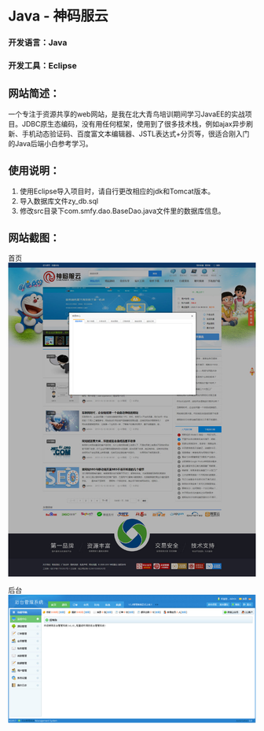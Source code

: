 # Java - 神码服云
### 开发语言：Java
### 开发工具：Eclipse
## 网站简述：
一个专注于资源共享的web网站，是我在北大青鸟培训期间学习JavaEE的实战项目。JDBC原生态编码，没有用任何框架，使用到了很多技术栈，例如ajax异步刷新、手机动态验证码、百度富文本编辑器、JSTL表达式+分页等，很适合刚入门的Java后端小白参考学习。
## 使用说明：
1. 使用Eclipse导入项目时，请自行更改相应的jdk和Tomcat版本。
2. 导入数据库文件zy_db.sql
3. 修改src目录下com.smfy.dao.BaseDao.java文件里的数据库信息。
## 网站截图：
首页
![index.jpg](readme/index.jpg)

后台
![admin.jpg](readme/admin.jpg)
